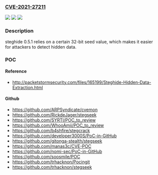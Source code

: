 ### [CVE-2021-27211](https://cve.mitre.org/cgi-bin/cvename.cgi?name=CVE-2021-27211)
![](https://img.shields.io/static/v1?label=Product&message=n%2Fa&color=blue)
![](https://img.shields.io/static/v1?label=Version&message=n%2Fa&color=blue)
![](https://img.shields.io/static/v1?label=Vulnerability&message=n%2Fa&color=brighgreen)

### Description

steghide 0.5.1 relies on a certain 32-bit seed value, which makes it easier for attackers to detect hidden data.

### POC

#### Reference
- http://packetstormsecurity.com/files/165199/Steghide-Hidden-Data-Extraction.html

#### Github
- https://github.com/ARPSyndicate/cvemon
- https://github.com/RickdeJager/stegseek
- https://github.com/SYRTI/POC_to_review
- https://github.com/WhooAmii/POC_to_review
- https://github.com/b4shfire/stegcrack
- https://github.com/developer3000S/PoC-in-GitHub
- https://github.com/gitonga-stealth/stegseek
- https://github.com/manas3c/CVE-POC
- https://github.com/nomi-sec/PoC-in-GitHub
- https://github.com/soosmile/POC
- https://github.com/trhacknon/Pocingit
- https://github.com/trhacknon/stegseek

